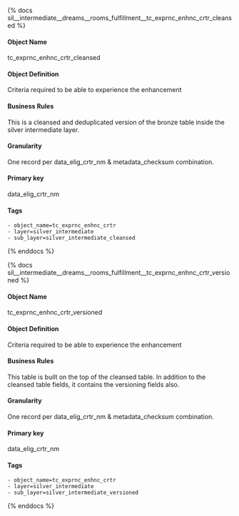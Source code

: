 {% docs sil__intermediate__dreams__rooms_fulfillment__tc_exprnc_enhnc_crtr_cleansed %}

#### Object Name
tc_exprnc_enhnc_crtr_cleansed

#### Object Definition
Criteria required to be able to experience the enhancement

#### Business Rules
This is a cleansed and deduplicated version of the bronze table inside the silver intermediate layer.

#### Granularity
One record per data_elig_crtr_nm & metadata_checksum combination.

#### Primary key
data_elig_crtr_nm

#### Tags
    - object_name=tc_exprnc_enhnc_crtr
    - layer=silver_intermediate
    - sub_layer=silver_intermediate_cleansed

{% enddocs %}

{% docs sil__intermediate__dreams__rooms_fulfillment__tc_exprnc_enhnc_crtr_versioned %}

#### Object Name
tc_exprnc_enhnc_crtr_versioned

#### Object Definition
Criteria required to be able to experience the enhancement

#### Business Rules
This table is built on the top of the cleansed table. In addition to the cleansed table fields, it contains the versioning fields also.

#### Granularity
One record per data_elig_crtr_nm & metadata_checksum combination.

#### Primary key
data_elig_crtr_nm

#### Tags
    - object_name=tc_exprnc_enhnc_crtr
    - layer=silver_intermediate
    - sub_layer=silver_intermediate_versioned

{% enddocs %}